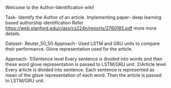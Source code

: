 Welcome to the Author-Identification wiki!

Task- Identify the Author of an article. 
Implementing paper- deep learning based authorship identification
Refer https://web.stanford.edu/class/cs224n/reports/2760185.pdf more more details.

Dataset- Reuter_50_50 Approach- Used LSTM and GRU units to compare their performance. Glove representation used for the article.

Approach-
1)Sentence level 
Every sentence is divided into words and then these word glove representation is passed to LSTM/GRU unit.
2)Article level 
Every article is divided into sentence. Each sentence is represented as mean of the glove representation of each word. Then the article is passed to LSTM/GRU unit.
